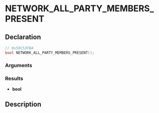 # NETWORK_ALL_PARTY_MEMBERS_PRESENT

## Declaration
```cpp
// 0x59C53FBA
bool NETWORK_ALL_PARTY_MEMBERS_PRESENT();
```

### Arguments

### Results
- **bool**

## Description
